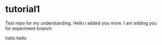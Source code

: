 # tutorial1
Test repo for my understanding.
Hello i added you more.
I am adding you for experiment branch.

hello hello
